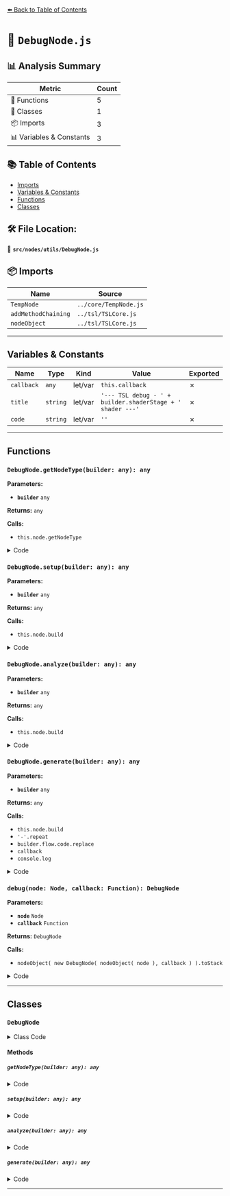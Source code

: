 [⬅️ Back to Table of Contents](../../../index.md)

# 📄 `DebugNode.js`

## 📊 Analysis Summary

| Metric | Count |
|--------|-------|
| 🔧 Functions | 5 |
| 🧱 Classes | 1 |
| 📦 Imports | 3 |
| 📊 Variables & Constants | 3 |

## 📚 Table of Contents

- [Imports](#imports)
- [Variables & Constants](#variables-constants)
- [Functions](#functions)
- [Classes](#classes)

## 🛠️ File Location:
📂 **`src/nodes/utils/DebugNode.js`**

## 📦 Imports

| Name | Source |
|------|--------|
| `TempNode` | `../core/TempNode.js` |
| `addMethodChaining` | `../tsl/TSLCore.js` |
| `nodeObject` | `../tsl/TSLCore.js` |


---

## Variables & Constants

| Name | Type | Kind | Value | Exported |
|------|------|------|-------|----------|
| `callback` | `any` | let/var | `this.callback` | ✗ |
| `title` | `string` | let/var | `'--- TSL debug - ' + builder.shaderStage + ' shader ---'` | ✗ |
| `code` | `string` | let/var | `''` | ✗ |


---

## Functions

### `DebugNode.getNodeType(builder: any): any`

**Parameters:**

- **`builder`** `any`

**Returns:** `any`

**Calls:**

- `this.node.getNodeType`

<details><summary>Code</summary>

```typescript
getNodeType( builder ) {

		return this.node.getNodeType( builder );

	}
```
</details>

### `DebugNode.setup(builder: any): any`

**Parameters:**

- **`builder`** `any`

**Returns:** `any`

**Calls:**

- `this.node.build`

<details><summary>Code</summary>

```typescript
setup( builder ) {

		return this.node.build( builder );

	}
```
</details>

### `DebugNode.analyze(builder: any): any`

**Parameters:**

- **`builder`** `any`

**Returns:** `any`

**Calls:**

- `this.node.build`

<details><summary>Code</summary>

```typescript
analyze( builder ) {

		return this.node.build( builder );

	}
```
</details>

### `DebugNode.generate(builder: any): any`

**Parameters:**

- **`builder`** `any`

**Returns:** `any`

**Calls:**

- `this.node.build`
- `'-'.repeat`
- `builder.flow.code.replace`
- `callback`
- `console.log`

<details><summary>Code</summary>

```typescript
generate( builder ) {

		const callback = this.callback;
		const snippet = this.node.build( builder );

		const title = '--- TSL debug - ' + builder.shaderStage + ' shader ---';
		const border = '-'.repeat( title.length );

		let code = '';
		code += '// #' + title + '#\n';
		code += builder.flow.code.replace( /^\t/mg, '' ) + '\n';
		code += '/* ... */ ' + snippet + ' /* ... */\n';
		code += '// #' + border + '#\n';

		if ( callback !== null ) {

			callback( builder, code );

		} else {

			console.log( code );

		}

		return snippet;

	}
```
</details>

### `debug(node: Node, callback: Function): DebugNode`

**Parameters:**

- **`node`** `Node`
- **`callback`** `Function`

**Returns:** `DebugNode`

**Calls:**

- `nodeObject( new DebugNode( nodeObject( node ), callback ) ).toStack`

<details><summary>Code</summary>

```typescript
( node, callback = null ) => nodeObject( new DebugNode( nodeObject( node ), callback ) ).toStack()
```
</details>


---

## Classes

### `DebugNode`

<details><summary>Class Code</summary>

```ts
class DebugNode extends TempNode {

	static get type() {

		return 'DebugNode';

	}

	constructor( node, callback = null ) {

		super();

		this.node = node;
		this.callback = callback;

	}

	getNodeType( builder ) {

		return this.node.getNodeType( builder );

	}

	setup( builder ) {

		return this.node.build( builder );

	}

	analyze( builder ) {

		return this.node.build( builder );

	}

	generate( builder ) {

		const callback = this.callback;
		const snippet = this.node.build( builder );

		const title = '--- TSL debug - ' + builder.shaderStage + ' shader ---';
		const border = '-'.repeat( title.length );

		let code = '';
		code += '// #' + title + '#\n';
		code += builder.flow.code.replace( /^\t/mg, '' ) + '\n';
		code += '/* ... */ ' + snippet + ' /* ... */\n';
		code += '// #' + border + '#\n';

		if ( callback !== null ) {

			callback( builder, code );

		} else {

			console.log( code );

		}

		return snippet;

	}

}
```
</details>

#### Methods

##### `getNodeType(builder: any): any`

<details><summary>Code</summary>

```ts
getNodeType( builder ) {

		return this.node.getNodeType( builder );

	}
```
</details>

##### `setup(builder: any): any`

<details><summary>Code</summary>

```ts
setup( builder ) {

		return this.node.build( builder );

	}
```
</details>

##### `analyze(builder: any): any`

<details><summary>Code</summary>

```ts
analyze( builder ) {

		return this.node.build( builder );

	}
```
</details>

##### `generate(builder: any): any`

<details><summary>Code</summary>

```ts
generate( builder ) {

		const callback = this.callback;
		const snippet = this.node.build( builder );

		const title = '--- TSL debug - ' + builder.shaderStage + ' shader ---';
		const border = '-'.repeat( title.length );

		let code = '';
		code += '// #' + title + '#\n';
		code += builder.flow.code.replace( /^\t/mg, '' ) + '\n';
		code += '/* ... */ ' + snippet + ' /* ... */\n';
		code += '// #' + border + '#\n';

		if ( callback !== null ) {

			callback( builder, code );

		} else {

			console.log( code );

		}

		return snippet;

	}
```
</details>


---